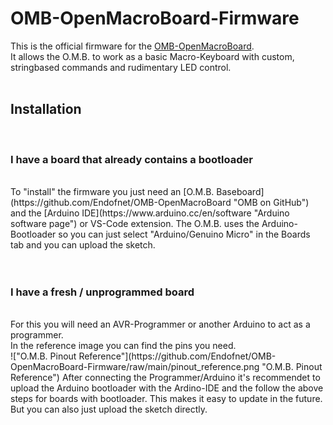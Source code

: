 # OMB-OpenMacroBoard-Firmware

This is the official firmware for the [OMB-OpenMacroBoard](https://github.com/Endofnet/OMB-OpenMacroBoard "OMB on GitHub"). <br/>
It allows the O.M.B. to work as a basic Macro-Keyboard with custom, stringbased commands and rudimentary LED control.<br/>
<br/>

## Installation
<br/>

### I have a board that already contains a bootloader
<br/>
To "install" the firmware you just need an [O.M.B. Baseboard](https://github.com/Endofnet/OMB-OpenMacroBoard "OMB on GitHub") and the [Arduino IDE](https://www.arduino.cc/en/software "Arduino software page") or VS-Code extension. The O.M.B. uses the Arduino-Bootloader so you can just select "Arduino/Genuino Micro" in the Boards tab and you can upload the sketch.<br/>
<br/>
<br/>

### I have a fresh / unprogrammed board
<br/>
For this you will need an AVR-Programmer or another Arduino to act as a programmer.<br/>
In the reference image you can find the pins you need.<br/>
!["O.M.B. Pinout Reference"](https://github.com/Endofnet/OMB-OpenMacroBoard-Firmware/raw/main/pinout_reference.png "O.M.B. Pinout Reference")
After connecting the Programmer/Arduino it's recommendet to upload the Arduino bootloader with the Ardino-IDE and the follow the above steps for boards with bootloader. This makes it easy to update in the future. <br/>
But you can also just upload the sketch directly.